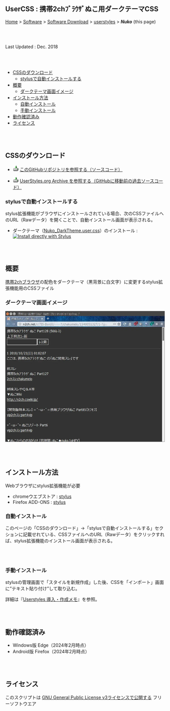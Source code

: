 ## UserCSS : 携帯2chﾌﾞﾗｳｻﾞぬこ用ダークテーマCSS<!-- omit in toc -->

[Home](https://oasis3855.github.io/webpage/) > [Software](https://oasis3855.github.io/webpage/software/index.html) > [Software Download](https://oasis3855.github.io/webpage/software/software-download.html) > [userstyles](../README.md) > ***Nuko*** (this page)

<br />
<br />

Last Updated : Dec. 2018

<br />
<br />

- [CSSのダウンロード](#cssのダウンロード)
  - [stylusで自動インストールする](#stylusで自動インストールする)
- [概要](#概要)
  - [ダークテーマ画面イメージ](#ダークテーマ画面イメージ)
- [インストール方法](#インストール方法)
  - [自動インストール](#自動インストール)
  - [手動インストール](#手動インストール)
- [動作確認済み](#動作確認済み)
- [ライセンス](#ライセンス)

<br />
<br />

## CSSのダウンロード

- ![download icon](../readme_pics/soft-ico-download-darkmode.gif)   [このGitHubリポジトリを参照する（ソースコード）](../Nuko/) 

- ![download icon](../readme_pics/soft-ico-download-darkmode.gif)   [UserStyles.org Archive
を参照する（GitHubに移動前の過去ソースコード）](https://uso.kkx.one/browse/styles?search=%40302719) 

### stylusで自動インストールする

stylus拡張機能がブラウザにインストールされている場合、次のCSSファイルへのURL（Rawデータ）を開くことで、自動インストール画面が表示される。

- ダークテーマ（[Nuko_DarkTheme.user.css](https://raw.githubusercontent.com/oasis3855/userstyles/main/Nuko/Nuko_DarkTheme.user.css)）のインストール :  [![Install directly with Stylus](https://img.shields.io/badge/Install%20directly%20with-Stylus-00adad.svg)](https://raw.githubusercontent.com/oasis3855/userstyles/main/Nuko/Nuko_DarkTheme.user.css)

<br />
<br />

## 概要

[携帯2chブラウザ](https://n2ch.net/)の配色をダークテーマ（黒背景に白文字）に変更するstylus拡張機能用のCSSファイル

### ダークテーマ画面イメージ

![画面イメージ](./pics/Nuko_Dark.jpg)

<br />
<br />

## インストール方法

Webブラウザにstylus拡張機能が必要

- chromeウエブストア : [stylus](https://chromewebstore.google.com/detail/stylus/clngdbkpkpeebahjckkjfobafhncgmne?hl=ja&pli=1)
- Firefox ADD-ONS : [stylus](https://addons.mozilla.org/ja/firefox/addon/styl-us/)


### 自動インストール

このページの「CSSのダウンロード」->「stylusで自動インストールする」セクションに記載せれている、CSSファイルへのURL（Rawデータ）をクリックすれば、stylus拡張機能のインストール画面が表示される。

<br />
<br />

### 手動インストール

stylusの管理画面で「スタイルを新規作成」した後、CSSを「インポート」画面に”テキスト貼り付け”して取り込む。

詳細は『[Userstyles 導入・作成メモ](../HowTo.md)』を参照。

<br />
<br />

## 動作確認済み

- Windows版 Edge（2024年2月時点）
- Android版 Firefox（2024年2月時点）

<br />
<br />


## ライセンス

このスクリプトは [GNU General Public License v3ライセンスで公開する](https://gpl.mhatta.org/gpl.ja.html) フリーソフトウエア
